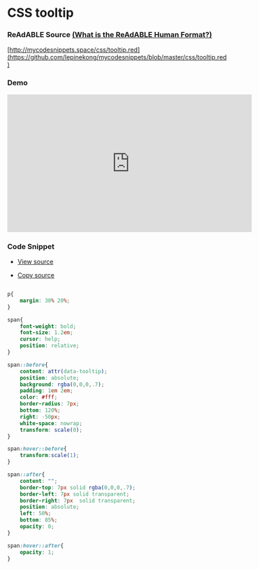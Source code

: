 
# CSS tooltip


### ReAdABLE Source [(What is the ReAdABLE Human Format?)](http://readablehumanformat.com)

[http://mycodesnippets.space/css/tooltip.red](https://github.com/lepinekong/mycodesnippets/blob/master/css/tooltip.red)


### Demo

<iframe width="560" height="315" src="https://www.youtube.com/embed/gKCfUUC_LiA" frameborder="0" allow="autoplay; encrypted-media" allowfullscreen></iframe>

### Code Snippet

- [View source](https://github.com/lepinekong/mycodesnippets/blob/master/css/src/tooltip.red)
                        
- [Copy source](https://raw.githubusercontent.com/lepinekong/mycodesnippets/master/css/src/tooltip.red)
                        


```css

p{
    margin: 30% 20%;
}

span{
    font-weight: bold;
    font-size: 1.2em;
    cursor: help;
    position: relative;
}

span::before{
    content: attr(data-tooltip);
    position: absolute;
    background: rgba(0,0,0,.7);
    padding: 1em 2em;
    color: #fff;
    border-radius: 7px;
    bottom: 120%;
    right: -50px;
    white-space: nowrap;
    transform: scale(0);
}

span:hover::before{
    transform:scale(1);
}

span::after{
    content: "";
    border-top: 7px solid rgba(0,0,0,.7);
    border-left: 7px solid transparent;
    border-right: 7px  solid transparent;
    position: absolute;
    left: 50%;
    bottom: 85%;
    opacity: 0;
}

span:hover::after{
    opacity: 1;
}

        
```


